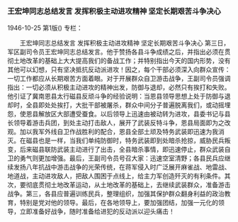 ### 王宏坤同志总结发言  发挥积极主动进攻精神  坚定长期艰苦斗争决心

1946-10-25
第1版()
专栏：

　　王宏坤同志总结发言
    发挥积极主动进攻精神
    坚定长期艰苦斗争决心
    第三日，军区副司令员王宏坤同志总结发言。他于赞扬各县斗争成绩之后，并指出必须在贯彻土地改革的基础上大大提高我们的备战工作；并特别指出今天的国内形势，没有其他可以幻想，只有坚决抵抗反动派进攻！因之，每个干部必须深入向群众宣传：一切工作都应从长期艰苦方面着眼。对于开展群众自卫游击战争，王副司令员强调指出：一切必须从积极主动进攻的精神出发，防御与退却，必然只有挨打和失败。他引证了冀南恩县太行磁县反顽斗争的经验说明：当恩县领导思想上处于防御与退却时，全县即处处挨打，大批干部被屠杀，群众中间分子普遍脱离我们，或动摇埋怨，使恩县解放区大部遭受蚕食。以后领导上迅速由被动转为进攻，县委书记与县长领导着游击兵团，到处主动打击敌人，展开了武装反特斗争，恩县局面即为之改观。加以我军外线自卫作战胜利的配合，恩县全部土顽及特务武装即迅速为我消灭。在磁县也是一样，当我们单纯防御时，特务武装即到处暗杀抢掠，威胁民兵叛变，后来磁县联防武装主动进行了出击，全县暗杀事情，即迅速停止，群众武装自卫的勇气则更加增强。最后，王副司令员号召大家：迅速空室清野；各县民兵应继续发扬八年抗战中游击战争的光荣传统，在蒋军侵入时广泛展开麻雀战、地雷战、地道战，主动进攻敌人，把敌人围困于点线上，给主力军创造歼灭的有利条件。其次，要彻底贯彻土地改革运动，从土地改革的基础上，去继续武装群众，准备游击战争。第三，各县应普遍训练民兵，整理组织，加强其保护群众翻身利益的政治教育，特别是党对他的领导。最后，在各地领导上，要加强团结，加强一元化的领导，立即准备好战争，随时准备给进犯的反动派以迎头痛击！
